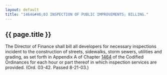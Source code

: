 ---
layout: default 
title: "1464&#46;03 INSPECTION OF PUBLIC IMPROVEMENTS; BILLING."---

{{ page.title }}
----------------

The Director of Finance shall bill all developers for necessary
inspections incident to the construction of streets, sidewalks, storm
sewers, utilities and grading, as set forth in Appendix A of Chapter
[1464](58d37b9c.html) of the Codified Ordinances for each hour or part
thereof in which inspection services are provided. (Ord. 03-42. Passed
8-21-03.)
